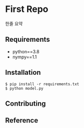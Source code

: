 # First Repo

한줄 요약

## Requirements

- python==3.8
- nympy==1.1

## Installation

```shell
$ pip install -r requirements.txt
$ python model.py
```

## Contributing

## Reference

